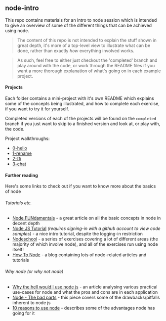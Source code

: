 ## node-intro
This repo contains materials for an intro to node session which is intended to
give an overview of some of the different things that can be achieved using node.

>The content of this repo is not intended to explain the stuff shown in great depth, it's more of a top-level view to illustrate what can be done, rather than exactly *how* everything involved works.

> As such, feel free to either just checkout the 'completed' branch and play around with the code, or work through the README files if you want a more thorough explanation of what's going on in each example project.

#### Projects
Each folder contains a mini-project with it's own README which explains some of the concepts being illustrated, and how to complete each exercise, if you want to try it for yourself.  

Completed versions of each of the projects will be found on the `completed` branch if you just want to skip to a finished version and look at, or play with, the code.

Project walkthroughs:
 - [0-hello](0-hello/README.md)
 - [1-rename](1-rename/README.md)
 - [2-ffi](2-ffi/README.md)
 - [3-chat](3-chat/README.md)

#### Further reading
Here's some links to check out if you want to know more about the basics of node

###### Tutorials etc.
 - [Node FUNdamentals](http://webapplog.com/node-js-fundamentals-a-concise-overview-of-the-main-concepts/) - a great article on all the basic concepts in node in decent depth
 - [Node JS Tutorial](https://www.airpair.com/javascript/node-js-tutorial) *(requires signing-in with a github account to view code samples)* - a nice intro tutorial, despite the logging-in restriction
 - [Nodeschool](http://nodeschool.io/) - a series of exercises covering a lot of different areas (the majority of which involve node), and all of the exercises run using node itself!
 - [How To Node](http://howtonode.org/) - a blog containing lots of node-related articles and tutorials

###### Why node (or why not node)
 - [Why the hell would I use node js](http://www.toptal.com/nodejs/why-the-hell-would-i-use-node-js) - an article analysing various practical use-cases for node and what the pros and cons are in each application
 - [Node - The bad parts](https://medium.com/@ivanguardado/node-js-the-bad-parts-b4b9d23ef7e2#.yj198bulp) - this piece covers some of the drawbacks/pitfalls inherent to node js
 - [10 reasons to use node](http://blog.modulus.io/top-10-reasons-to-use-node) - describes some of the advantages node has going for it
